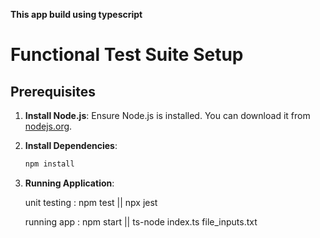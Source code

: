 **This app build using typescript**

# Functional Test Suite Setup

## Prerequisites

1. **Install Node.js**: Ensure Node.js is installed. You can download it from [nodejs.org](https://nodejs.org/).

2. **Install Dependencies**:
   ```bash
   npm install

3. **Running Application**:

    unit testing : npm test || npx jest

    running app : npm start || ts-node index.ts file_inputs.txt